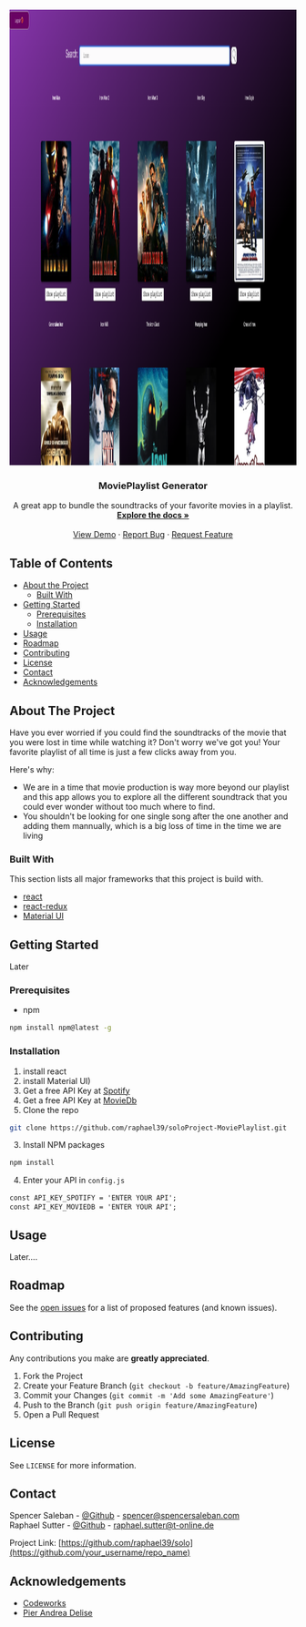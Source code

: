 




<!-- PROJECT LOGO -->
<br />
<p align="center">
  <a href="https://github.com/othneildrew/Best-README-Template">
    <img src="./client/public/dashboard.png" alt="Logo" width="100%" height="800">
  </a>

  <h3 align="center">MoviePlaylist Generator</h3>

  <p align="center">
    A great app to bundle the soundtracks of your favorite movies in a playlist.
    <br />
    <a href="https://github.com/raphael39/soloProject-MoviePlaylist/blob/master/Readme.md"><strong>Explore the docs »</strong></a>
    <br />
    <br />
    <a href="https://github.com/raphael39/soloProject-MoviePlaylist/blob/master/Readme.md">View Demo</a>
    ·
    <a href="https://github.com/raphael39/soloProject-MoviePlaylist/issues">Report Bug</a>
    ·
    <a href="https://github.com/raphael39/soloProject-MoviePlaylist/issues">Request Feature</a>
  </p>
</p>



<!-- TABLE OF CONTENTS -->
## Table of Contents

* [About the Project](#about-the-project)
  * [Built With](#built-with)
* [Getting Started](#getting-started)
  * [Prerequisites](#prerequisites)
  * [Installation](#installation)
* [Usage](#usage)
* [Roadmap](#roadmap)
* [Contributing](#contributing)
* [License](#license)
* [Contact](#contact)
* [Acknowledgements](#acknowledgements)



<!-- ABOUT THE PROJECT -->
## About The Project

<!-- [![Product Name Screen Shot][product-screenshot]](https://example.com) -->

Have you ever worried if you could find the soundtracks of the movie that you were lost in time while watching it? Don't worry we've got you! Your favorite playlist of all time is just a few clicks away from you. 

Here's why:
* We are in a time that movie production is way more beyond our playlist and this app allows you to explore all the different soundtrack that you could ever wonder without too much where to find.
* You shouldn't be looking for one single song after the one another and adding them mannually, which is a big loss of time in the time we are living


### Built With
This section lists all major frameworks that this project is build with.
* [react](https://reactjs.org/)
* [react-redux](https://redux.js.org/)
* [Material UI](https://material-ui.com/)



<!-- GETTING STARTED -->
## Getting Started

Later

### Prerequisites


* npm
```sh
npm install npm@latest -g
```

### Installation

1. install react 
2. install Material UI)
3. Get a free API Key at [Spotify](https://developer.spotify.com/dashboard/login)
4. Get a free API Key at [MovieDb](https://developers.themoviedb.org/3/getting-started/introduction)
5. Clone the repo
```sh
git clone https://github.com/raphael39/soloProject-MoviePlaylist.git
```
3. Install NPM packages
```sh
npm install
```
4. Enter your API in `config.js`
```JS
const API_KEY_SPOTIFY = 'ENTER YOUR API';
const API_KEY_MOVIEDB = 'ENTER YOUR API';
```



<!-- USAGE EXAMPLES -->
## Usage



Later....



<!-- ROADMAP -->
## Roadmap

See the [open issues](https://github.com/raphael39/soloProject-MoviePlaylist/issues) for a list of proposed features (and known issues).



<!-- CONTRIBUTING -->
## Contributing

Any contributions you make are **greatly appreciated**.

1. Fork the Project
2. Create your Feature Branch (`git checkout -b feature/AmazingFeature`)
3. Commit your Changes (`git commit -m 'Add some AmazingFeature'`)
4. Push to the Branch (`git push origin feature/AmazingFeature`)
5. Open a Pull Request



<!-- LICENSE -->
## License

See `LICENSE` for more information.



<!-- CONTACT -->
## Contact

Spencer Saleban - [@Github](https://github.com/spencersaleban) - spencer@spencersaleban.com <br>
Raphael Sutter - [@Github](https://github.com/raphael39) - raphael.sutter@t-online.de

Project Link: [https://github.com/raphael39/solo](https://github.com/your_username/repo_name)



<!-- ACKNOWLEDGEMENTS -->
## Acknowledgements
* [Codeworks](https://github.com/codeworks)
* [Pier Andrea Delise](https://github.com/pierandread)





